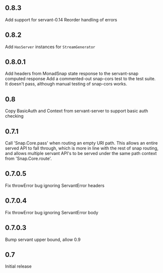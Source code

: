0.8.3
-----

Add support for servant-0.14
Reorder handling of errors

0.8.2
------

Add `HasServer` instances for `StreamGenerator`


0.8.0.1
-------

Add headers from MonadSnap state response to the servant-snap computed response
Add a commented-out snap-cors test to the test suite. It doesn't pass, although
manual testing of snap-cors works.

0.8
-------

Copy BasicAuth and Context from servant-server to support basic auth checking

0.7.1
-------

Call 'Snap.Core.pass' when routing an empty URI path. This allows an entire
served API to fall through, which is more in line with the rest of snap routing,
and allows multiple servant API's to be served under the same path context
from 'Snap.Core.route'.

0.7.0.5
-------

Fix throwError bug ignoring ServantError headers

0.7.0.4
-------

Fix throwError bug ignoring ServantError body

0.7.0.3
-------

Bump servant upper bound, allow 0.9

0.7
----

Initial release
